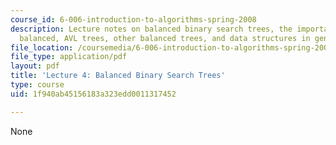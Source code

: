 ```yaml
---
course_id: 6-006-introduction-to-algorithms-spring-2008
description: Lecture notes on balanced binary search trees, the importance of being
  balanced, AVL trees, other balanced trees, and data structures in general.
file_location: /coursemedia/6-006-introduction-to-algorithms-spring-2008/1f940ab45156183a323edd0011317452_lec4.pdf
file_type: application/pdf
layout: pdf
title: 'Lecture 4: Balanced Binary Search Trees'
type: course
uid: 1f940ab45156183a323edd0011317452

---
```

None